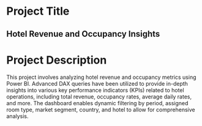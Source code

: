 # Project Title

## Hotel Revenue and Occupancy Insights

# Project Description
This project involves analyzing hotel revenue and occupancy metrics using Power BI. Advanced DAX queries have been utilized to provide in-depth insights into various key performance indicators (KPIs) related to hotel operations, including total revenue, occupancy rates, average daily rates, and more. The dashboard enables dynamic filtering by period, assigned room type, market segment, country, and hotel to allow for comprehensive analysis.
